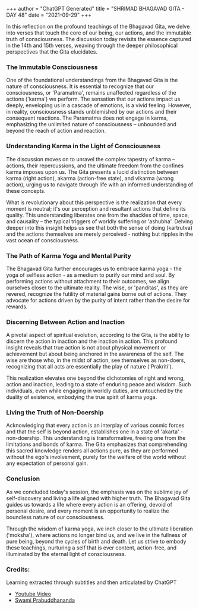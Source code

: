 +++
author = "ChatGPT Generated"
title = "SHRIMAD BHAGAVAD GITA - DAY 48"
date = "2021-09-29"
+++

In this reflection on the profound teachings of the Bhagavad Gita, we delve into verses that touch the core of our being, our actions, and the immutable truth of consciousness. The discussion today revisits the essence captured in the 14th and 15th verses, weaving through the deeper philosophical perspectives that the Gita elucidates.

### The Immutable Consciousness

One of the foundational understandings from the Bhagavad Gita is the nature of consciousness. It is essential to recognize that our consciousness, or 'Paramatma', remains unaffected regardless of the actions ('karma') we perform. The sensation that our actions impact us deeply, enveloping us in a cascade of emotions, is a vivid feeling. However, in reality, consciousness stands unblemished by our actions and their consequent reactions. The Paramatma does not engage in karma, emphasizing the unlimited nature of consciousness – unbounded and beyond the reach of action and reaction.

### Understanding Karma in the Light of Consciousness

The discussion moves on to unravel the complex tapestry of karma – actions, their repercussions, and the ultimate freedom from the confines karma imposes upon us. The Gita presents a lucid distinction between karma (right action), akarma (action-free state), and vikarma (wrong action), urging us to navigate through life with an informed understanding of these concepts. 

What is revolutionary about this perspective is the realization that every moment is neutral; it's our perception and resultant actions that define its quality. This understanding liberates one from the shackles of time, space, and causality – the typical triggers of worldly suffering or 'ashubha'. Delving deeper into this insight helps us see that both the sense of doing (kartrutva) and the actions themselves are merely perceived - nothing but ripples in the vast ocean of consciousness.

### The Path of Karma Yoga and Mental Purity

The Bhagavad Gita further encourages us to embrace karma yoga - the yoga of selfless action - as a medium to purify our mind and soul. By performing actions without attachment to their outcomes, we align ourselves closer to the ultimate reality. The wise, or 'panditas', as they are revered, recognize the futility of material gains borne out of actions. They advocate for actions driven by the purity of intent rather than the desire for rewards.

### Discerning Between Action and Inaction

A pivotal aspect of spiritual evolution, according to the Gita, is the ability to discern the action in inaction and the inaction in action. This profound insight reveals that true action is not about physical movement or achievement but about being anchored in the awareness of the self. The wise are those who, in the midst of action, see themselves as non-doers, recognizing that all acts are essentially the play of nature ('Prakriti').

This realization elevates one beyond the dichotomies of right and wrong, action and inaction, leading to a state of enduring peace and wisdom. Such individuals, even while engaging in worldly duties, are untouched by the duality of existence, embodying the true spirit of karma yoga.

### Living the Truth of Non-Doership

Acknowledging that every action is an interplay of various cosmic forces and that the self is beyond action, establishes one in a state of 'akarta' - non-doership. This understanding is transformative, freeing one from the limitations and bonds of karma. The Gita emphasizes that comprehending this sacred knowledge renders all actions pure, as they are performed without the ego's involvement, purely for the welfare of the world without any expectation of personal gain.

### Conclusion

As we concluded today's session, the emphasis was on the sublime joy of self-discovery and living a life aligned with higher truth. The Bhagavad Gita guides us towards a life where every action is an offering, devoid of personal desire, and every moment is an opportunity to realize the boundless nature of our consciousness.

Through the wisdom of karma yoga, we inch closer to the ultimate liberation ('moksha'), where actions no longer bind us, and we live in the fullness of pure being, beyond the cycles of birth and death. Let us strive to embody these teachings, nurturing a self that is ever content, action-free, and illuminated by the eternal light of consciousness.

### Credits:

Learning extracted through subtitles and then articulated by ChatGPT

* [Youtube Video](https://www.youtube.com/watch?v=zWeiJad20Ao)
* [Swami Prabuddhananda](https://www.youtube.com/@upanishadswithswamiprabudd4019/streams)